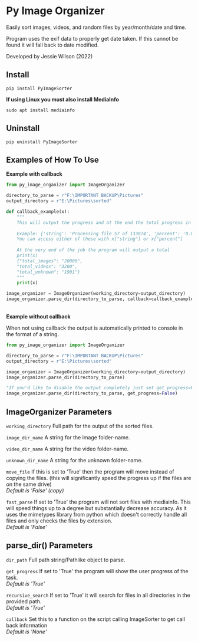 # Py Image Organizer

Easily sort images, videos, and random files by year/month/date and time.

Program uses the exif data to properly get date taken. If this cannot be found it will fall back to date modified. 

Developed by Jessie Wilson (2022)

## Install

`pip install PyImageSorter`

**If using Linux you must also install MediaInfo**

`sudo apt install mediainfo`

## Uninstall

`pip uninstall PyImageSorter`

## Examples of How To Use

**Example with callback**

```python
from py_image_organizer import ImageOrganizer

directory_to_parse = r"F:\IMPORTANT BACKUP\Pictures"
output_directory = r"E:\Pictures\sorted"

def callback_example(x):
    """
    This will output the progress and at the end the total progress in a dictionary
    
    Example: {'string': 'Processing file 57 of 133874', 'percent': '0.0%'}
    You can access either of these with x["string"] or x["percent"]
    
    At the very end of the job the program will output a total
    print(x)
    {"total_images": "20000",
    "total_videos": "3200",
    "total_unknown": "1901"}
    """
    print(x)

image_organizer = ImageOrganizer(working_directory=output_directory)
image_organizer.parse_dir(directory_to_parse, callback=callback_example)

```

\
**Example without callback**

When not using callback the output is automatically printed to console in the format of a string.

```python
from py_image_organizer import ImageOrganizer

directory_to_parse = r"F:\IMPORTANT BACKUP\Pictures"
output_directory = r"E:\Pictures\sorted"

image_organizer = ImageOrganizer(working_directory=output_directory)
image_organizer.parse_dir(directory_to_parse)

"If you'd like to disable the output completely just set get_progress=False"
image_organizer.parse_dir(directory_to_parse, get_progress=False)

```

## ImageOrganizer Parameters

`working_directory` Full path for the output of the sorted files.

`image_dir_name` A string for the image folder-name.

`video_dir_name` A string for the video folder-name.

`unknown_dir_name` A string for the unknown folder-name.

`move_file` If this is set to 'True' then the program will move instead of copying the files. (this will significantly speed the progress up if the files are on the same drive)\
*Default is 'False' (copy)*

`fast_parse` If set to 'True' the program will not sort files with mediainfo. This will speed things up to a degree but substantially decrease accuracy. As it uses the mimetypes library from python which doesn't correctly handle all files and only checks the files by extension.\
*Default is 'False'*

## parse_dir() Parameters

`dir_path` Full path string/Pathlike object to parse.

`get_progress` If set to 'True' the program will show the user progress of the task.\
*Default is 'True'*

`recursive_search` If set to 'True' it will search for files in all directories in the provided path.\
*Default is 'True'*

`callback` Set this to a function on the script calling ImageSorter to get call back information\
*Default is 'None'*
